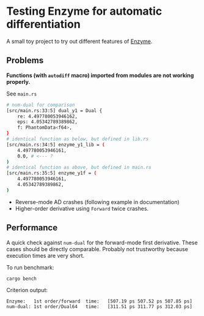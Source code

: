 # Testing Enzyme for automatic differentiation

A small toy project to try out different features of [Enzyme](https://enzyme.mit.edu/index.fcgi/rust/motivation.html).

## Problems

**Functions (with `autodiff` macro) imported from modules are not working properly.**

See `main.rs`

```bash
# num-dual for comparison
[src/main.rs:33:5] dual_y1 = Dual {
    re: 4.497780053946162,
    eps: 4.05342789389862,
    f: PhantomData<f64>,
}
# identical function as below, but defined in lib.rs
[src/main.rs:34:5] enzyme_y1_lib = (
    4.497780053946161,
    0.0, # <--- ?
)
# identical function as above, but defined in main.rs
[src/main.rs:35:5] enzyme_y1f = (
    4.497780053946161,
    4.05342789389862,
)
```

- Reverse-mode AD crashes (following example in documentation)
- Higher-order derivative using `Forward` twice crashes.

## Performance

A quick check against `num-dual` for the forward-mode first derivative. These cases should be directly comparable. Probably not trustworthy because execution times are very short.

To run benchmark:
```
cargo bench
```

Criterion output:

```
Enzyme:   1st order/forward  time:   [507.19 ps 507.52 ps 507.85 ps]
num-dual: 1st order/Dual64   time:   [311.51 ps 311.77 ps 312.03 ps]
```


